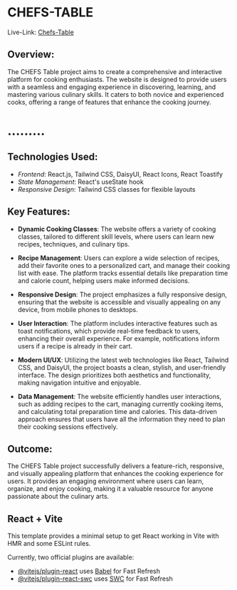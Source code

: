 # CHEFS-TABLE
Live-Link: [Chefs-Table](https://react-spa-assignment-7.netlify.app/)

## Overview:
The CHEFS Table project aims to create a comprehensive and interactive platform for cooking enthusiasts. The website is designed to provide users with a seamless and engaging experience in discovering, learning, and mastering various culinary skills. It caters to both novice and experienced cooks, offering a range of features that enhance the cooking journey.

# .........
## Technologies Used:

* *Frontend*: React.js, Tailwind CSS, DaisyUI, React Icons, React Toastify
* *State Management*: React's useState hook
* *Responsive Design*: Tailwind CSS classes for flexible layouts

## Key Features:

* **Dynamic Cooking Classes**: The website offers a variety of cooking classes, tailored to different skill levels, where users can learn new recipes, techniques, and culinary tips.

* **Recipe Management**: Users can explore a wide selection of recipes, add their favorite ones to a personalized cart, and manage their cooking list with ease. The platform tracks essential details like preparation time and calorie count, helping users make informed decisions.

* **Responsive Design**: The project emphasizes a fully responsive design, ensuring that the website is accessible and visually appealing on any device, from mobile phones to desktops.

* **User Interaction**: The platform includes interactive features such as toast notifications, which provide real-time feedback to users, enhancing their overall experience. For example, notifications inform users if a recipe is already in their cart.

* **Modern UI/UX**: Utilizing the latest web technologies like React, Tailwind CSS, and DaisyUI, the project boasts a clean, stylish, and user-friendly interface. The design prioritizes both aesthetics and functionality, making navigation intuitive and enjoyable.

* **Data Management**: The website efficiently handles user interactions, such as adding recipes to the cart, managing currently cooking items, and calculating total preparation time and calories. This data-driven approach ensures that users have all the information they need to plan their cooking sessions effectively.

## Outcome: 
The CHEFS Table project successfully delivers a feature-rich, responsive, and visually appealing platform that enhances the cooking experience for users. It provides an engaging environment where users can learn, organize, and enjoy cooking, making it a valuable resource for anyone passionate about the culinary arts.

## React + Vite

This template provides a minimal setup to get React working in Vite with HMR and some ESLint rules.

Currently, two official plugins are available:

- [@vitejs/plugin-react](https://github.com/vitejs/vite-plugin-react/blob/main/packages/plugin-react/README.md) uses [Babel](https://babeljs.io/) for Fast Refresh
- [@vitejs/plugin-react-swc](https://github.com/vitejs/vite-plugin-react-swc) uses [SWC](https://swc.rs/) for Fast Refresh

